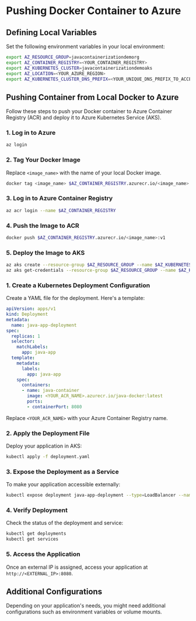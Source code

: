 
# Pushing Docker Container to Azure

## Defining Local Variables
Set the following environment variables in your local environment:

```bash
export AZ_RESOURCE_GROUP=javacontainerizationdemorg
export AZ_CONTAINER_REGISTRY=<YOUR_CONTAINER_REGISTRY>
export AZ_KUBERNETES_CLUSTER=javacontainerizationdemoaks
export AZ_LOCATION=<YOUR_AZURE_REGION>
export AZ_KUBERNETES_CLUSTER_DNS_PREFIX=<YOUR_UNIQUE_DNS_PREFIX_TO_ACCESS_YOUR_AKS_CLUSTER>
```

## Pushing Container from Local Docker to Azure
Follow these steps to push your Docker container to Azure Container Registry (ACR) and deploy it to Azure Kubernetes Service (AKS).

### 1. Log in to Azure
```bash
az login
```

### 2. Tag Your Docker Image
Replace `<image_name>` with the name of your local Docker image.
```bash
docker tag <image_name> $AZ_CONTAINER_REGISTRY.azurecr.io/<image_name>:v1
```

### 3. Log in to Azure Container Registry
```bash
az acr login --name $AZ_CONTAINER_REGISTRY
```

### 4. Push the Image to ACR
```bash
docker push $AZ_CONTAINER_REGISTRY.azurecr.io/<image_name>:v1
```

### 5. Deploy the Image to AKS
```bash
az aks create --resource-group $AZ_RESOURCE_GROUP --name $AZ_KUBERNETES_CLUSTER --node-count 1 --enable-addons monitoring --generate-ssh-keys --location $AZ_LOCATION --dns-name-prefix $AZ_KUBERNETES_CLUSTER_DNS_PREFIX
az aks get-credentials --resource-group $AZ_RESOURCE_GROUP --name $AZ_KUBERNETES_CLUSTER

```

### 1. Create a Kubernetes Deployment Configuration
Create a YAML file for the deployment. Here's a template:

```yaml
apiVersion: apps/v1
kind: Deployment
metadata:
  name: java-app-deployment
spec:
  replicas: 1
  selector:
    matchLabels:
      app: java-app
  template:
    metadata:
      labels:
        app: java-app
    spec:
      containers:
      - name: java-container
        image: <YOUR_ACR_NAME>.azurecr.io/java-docker:latest
        ports:
        - containerPort: 8080
```
Replace `<YOUR_ACR_NAME>` with your Azure Container Registry name.

### 2. Apply the Deployment File
Deploy your application in AKS:

```bash
kubectl apply -f deployment.yaml
```

### 3. Expose the Deployment as a Service
To make your application accessible externally:

```bash
kubectl expose deployment java-app-deployment --type=LoadBalancer --name=java-app-service --port=8080
```

### 4. Verify Deployment
Check the status of the deployment and service:

```bash
kubectl get deployments
kubectl get services
```

### 5. Access the Application
Once an external IP is assigned, access your application at `http://<EXTERNAL_IP>:8080`.

## Additional Configurations
Depending on your application's needs, you might need additional configurations such as environment variables or volume mounts.
